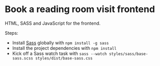 # Book a reading room visit frontend

HTML, SASS and JavaScript for the frontend.

Steps: 

* Install [Sass](https://sass-lang.com) globally with `npm install -g sass`
* Install the project dependencies with `npm install`
* Kick off a Sass watch task with `sass --watch styles/sass/base-sass.scss styles/dist/base-sass.css`
